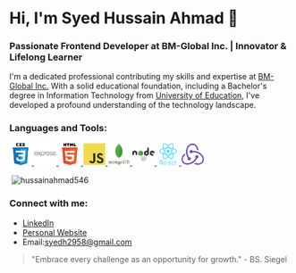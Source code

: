 <h1>Hi, I'm Syed Hussain Ahmad 👋</h1>
<h3>Passionate Frontend Developer at BM-Global Inc. | Innovator & Lifelong Learner</h3>
<p>I'm a dedicated professional contributing my skills and expertise at <a href="https://bmgroupinc.com/">BM-Global Inc.</a> With a solid educational foundation, including a Bachelor's degree in Information Technology from <a href="https://ue.edu.pk/">University of Education</a>, I've developed a profound understanding of the technology landscape.</p>

  <h3 align="left">Languages and Tools:</h3>
<p align="left"> <a href="https://www.w3schools.com/css/" target="_blank" rel="noreferrer"> <img src="https://raw.githubusercontent.com/devicons/devicon/master/icons/css3/css3-original-wordmark.svg" alt="css3" width="40" height="40"/> </a> <a href="https://expressjs.com" target="_blank" rel="noreferrer"> <img src="https://raw.githubusercontent.com/devicons/devicon/master/icons/express/express-original-wordmark.svg" alt="express" width="40" height="40"/> </a> <a href="https://www.w3.org/html/" target="_blank" rel="noreferrer"> <img src="https://raw.githubusercontent.com/devicons/devicon/master/icons/html5/html5-original-wordmark.svg" alt="html5" width="40" height="40"/> </a> <a href="https://developer.mozilla.org/en-US/docs/Web/JavaScript" target="_blank" rel="noreferrer"> <img src="https://raw.githubusercontent.com/devicons/devicon/master/icons/javascript/javascript-original.svg" alt="javascript" width="40" height="40"/> </a> <a href="https://www.mongodb.com/" target="_blank" rel="noreferrer"> <img src="https://raw.githubusercontent.com/devicons/devicon/master/icons/mongodb/mongodb-original-wordmark.svg" alt="mongodb" width="40" height="40"/> </a> <a href="https://nodejs.org" target="_blank" rel="noreferrer"> <img src="https://raw.githubusercontent.com/devicons/devicon/master/icons/nodejs/nodejs-original-wordmark.svg" alt="nodejs" width="40" height="40"/> </a> <a href="https://reactjs.org/" target="_blank" rel="noreferrer"> <img src="https://raw.githubusercontent.com/devicons/devicon/master/icons/react/react-original-wordmark.svg" alt="react" width="40" height="40"/> </a> <a href="https://redux.js.org" target="_blank" rel="noreferrer"> <img src="https://raw.githubusercontent.com/devicons/devicon/master/icons/redux/redux-original.svg" alt="redux" width="40" height="40"/> </a> </p>

<p>&nbsp;<img align="center" src="https://github-readme-stats.vercel.app/api?username=hussainahmad546&show_icons=true&locale=en" alt="hussainahmad546" /></p>

<h3 align="left">Connect with me:</h3>
<ul>
  <li><a href="https://www.linkedin.com/in/syed-hussain-ahmad/">LinkedIn</a> </li>
  <li><a href="https://hussainahmad.site/">Personal Website</a> </li> 
  <li>Email:<a href="mailto:syedh2958@gmail.com">syedh2958@gmail.com</a> </li>
</ul>

<blockquote>
<p dir="auto">"Embrace every challenge as an opportunity for growth." - BS. Siegel</p>
</blockquote>


